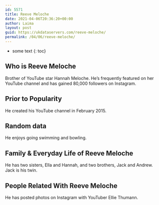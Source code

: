 ```yaml
---
id: 5571
title: Reeve Meloche
date: 2021-04-06T20:36:20+00:00
author: Laima
layout: post
guid: https://ukdataservers.com/reeve-meloche/
permalink: /04/06/reeve-meloche/
---
```


* some text
{: toc}


## Who is Reeve Meloche
                  
                  
                  
Brother of YouTube star Hannah Meloche. He&#8217;s frequently featured on her YouTube channel and has gained 80,000 followers on Instagram.
                  
              
            
              
            
                
                
                
## Prior to Popularity
                  
                  
                  
He created his YouTube channel in February 2015.
                  
              
            
              
            
                
                
                
## Random data
                  
                  
                  
He enjoys going swimming and bowling.
                  
              
            
              
            
                
                
                
## Family & Everyday Life of Reeve Meloche
                  
                  
                  
He has two sisters, Ella and Hannah, and two brothers, Jack and Andrew. Jack is his twin.
                  
              
            
              
            
                
                
                
## People Related With Reeve Meloche
                  
                  
                  
He has posted photos on Instagram with YouTuber Ellie Thumann. 
                  
              
            
              
            
                
              
            
              
              
            
            
              
            
          
          
          